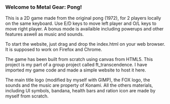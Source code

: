 ### Welcome to Metal Gear: Pong!

This is a 2D game made from the original pong (1972), for 2 players locally on the same keyboard.
Use E/D keys to move left player and O/L keys to move right player. A bonus mode is availaible including powerups and other features aswell as music and sounds.

To start the website, just drag and drop the index.html on your web browser. It is supposed to work on Firefox and Chrome.

The game has been built from scratch using canvas from HTML5. This project is my part of a group project called ft_transcendence.
I have imported my game code and made a simple website to host it here.

The main title logo (modified by myself with GIMP), the FOX logo, the sounds and the music are property of Konami.
All the others materials, including UI symbols, bandana, health bars and ration icon are made by myself from scratch.